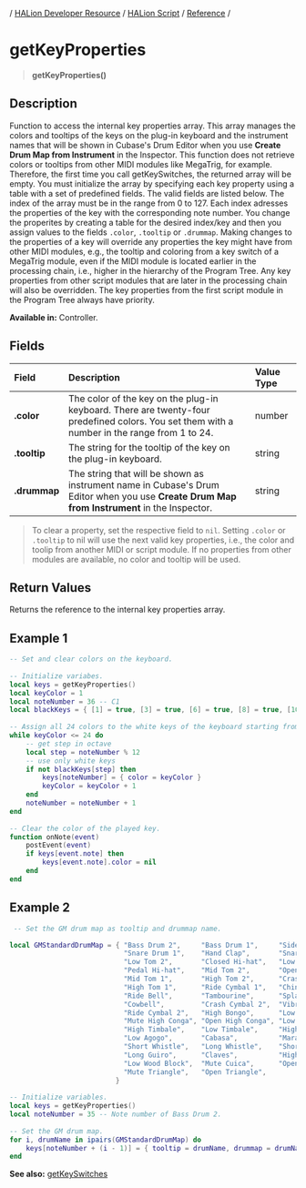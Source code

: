 / [HALion Developer Resource](../..//HALion-Developer-Resource.md) / [HALion Script](./HALion-Script.md) / [Reference](./Reference.md) /

# getKeyProperties

>**getKeyProperties()**

## Description

Function to access the internal key properties array. This array manages the colors and tooltips of the keys on the plug-in keyboard and the instrument names that will be shown in Cubase's Drum Editor when you use **Create Drum Map from Instrument** in the Inspector. This function does not retrieve colors or tooltips from other MIDI modules like MegaTrig, for example. Therefore, the first time you call getKeySwitches, the returned array will be empty. You must initialize the array by specifying each key property using a table with a set of predefined fields. The valid fields are listed below. The index of the array must be in the range from 0 to 127. Each index adresses the properties of the key with the corresponding note number. You change the properites by creating a table for the desired index/key and then you assign values to the fields ``.color``, ``.tooltip`` or ``.drummap``. Making changes to the properties of a key will override any properties the key might have from other MIDI modules, e.g., the tooltip and coloring from a key switch of a MegaTrig module, even if the MIDI module is located earlier in the processing chain, i.e., higher in the hierarchy of the Program Tree. Any key properties from other script modules that are later in the processing chain will also be overridden. The key properties from the first script module in the Program Tree always have priority.

**Available in:** Controller.

## Fields

|Field|Description|Value Type|
|:-|:-|:-|
|**.color**|The color of the key on the plug-in keyboard. There are twenty-four predefined colors. You set them with a number in the range from 1 to 24.|number|
|**.tooltip**|The string for the tooltip of the key on the plug-in keyboard.|string|
|**.drummap**|The string that will be shown as instrument name in Cubase's Drum Editor when you use **Create Drum Map from Instrument** in the Inspector.|string|

>To clear a property, set the respective field to ``nil``. Setting ``.color`` or ``.tooltip`` to nil will use the next valid key properties, i.e., the color and toolip from another MIDI or script module. If no properties from other modules are available, no color and tooltip will be used.

## Return Values

Returns the reference to the internal key properties array.

## Example 1

```lua
-- Set and clear colors on the keyboard.
 
-- Initialize variabes.
local keys = getKeyProperties()
local keyColor = 1
local noteNumber = 36 -- C1
local blackKeys = { [1] = true, [3] = true, [6] = true, [8] = true, [10] = true }
 
-- Assign all 24 colors to the white keys of the keyboard starting from C1.
while keyColor <= 24 do
    -- get step in octave
    local step = noteNumber % 12
    -- use only white keys
    if not blackKeys[step] then
        keys[noteNumber] = { color = keyColor }
        keyColor = keyColor + 1
    end
    noteNumber = noteNumber + 1
end
 
-- Clear the color of the played key.
function onNote(event)
    postEvent(event)
    if keys[event.note] then
        keys[event.note].color = nil
    end
end
```

## Example 2

```lua
 -- Set the GM drum map as tooltip and drummap name.

local GMStandardDrumMap = { "Bass Drum 2",     "Bass Drum 1",     "Side Stick",
                            "Snare Drum 1",    "Hand Clap",       "Snare Drum 2",
                            "Low Tom 2",       "Closed Hi-hat",   "Low Tom 1",
                            "Pedal Hi-hat",    "Mid Tom 2",       "Open Hi-hat",
                            "Mid Tom 1",       "High Tom 2",      "Crash Cymbal 1",
                            "High Tom 1",      "Ride Cymbal 1",   "Chinese Cymbal",
                            "Ride Bell",       "Tambourine",      "Splash Cymbal",
                            "Cowbell",         "Crash Cymbal 2",  "Vibra Slap",
                            "Ride Cymbal 2",   "High Bongo",      "Low Bongo",
                            "Mute High Conga", "Open High Conga", "Low Conga",
                            "High Timbale",    "Low Timbale",     "High Agogo",
                            "Low Agogo",       "Cabasa",          "Maracas",
                            "Short Whistle",   "Long Whistle",    "Short Guiro",
                            "Long Guiro",      "Claves",          "High Wood Block",
                            "Low Wood Block",  "Mute Cuica",      "Open Cuica",
                            "Mute Triangle",   "Open Triangle",
                          }
 
-- Initialize variables.
local keys = getKeyProperties()
local noteNumber = 35 -- Note number of Bass Drum 2.
 
-- Set the GM drum map.
for i, drumName in ipairs(GMStandardDrumMap) do
    keys[noteNumber + (i - 1)] = { tooltip = drumName, drummap = drumName }
end
```

**See also:** [getKeySwitches](./getKeySwitches.md)
